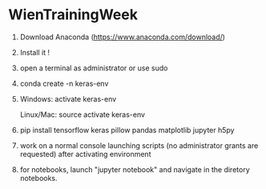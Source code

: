 # WienTrainingWeek

1) Download Anaconda (https://www.anaconda.com/download/)

2) Install it !

3) open a terminal as administrator or use sudo
 
4) conda create -n keras-env

5) Windows: activate keras-env

   Linux/Mac:  source activate keras-env

6) pip install tensorflow keras pillow pandas matplotlib jupyter h5py
          
7) work on a normal console launching scripts (no administrator grants are requested) after activating environment

8) for notebooks, launch "jupyter notebook" and navigate in the diretory notebooks.


